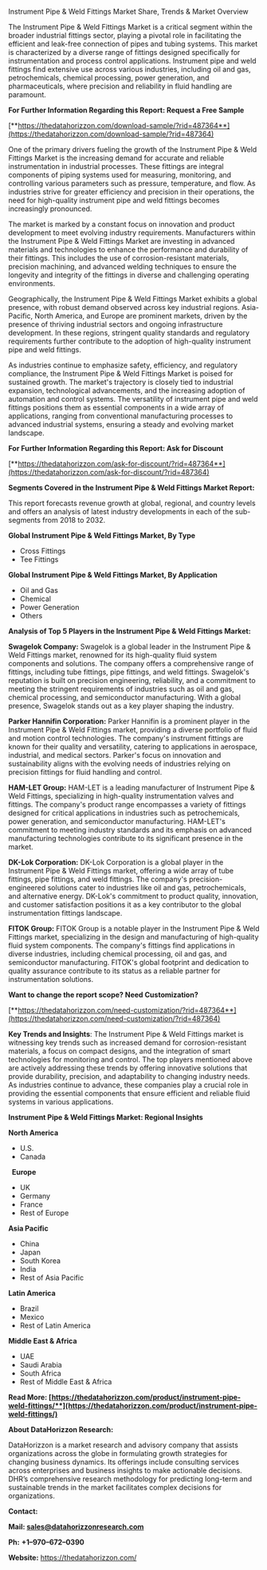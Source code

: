 ﻿Instrument Pipe & Weld Fittings Market Share, Trends & Market Overview

The Instrument Pipe & Weld Fittings Market is a critical segment within the broader industrial fittings sector, playing a pivotal role in facilitating the efficient and leak-free connection of pipes and tubing systems. This market is characterized by a diverse range of fittings designed specifically for instrumentation and process control applications. Instrument pipe and weld fittings find extensive use across various industries, including oil and gas, petrochemicals, chemical processing, power generation, and pharmaceuticals, where precision and reliability in fluid handling are paramount.

**For Further Information Regarding this Report: Request a Free Sample**

[**https://thedatahorizzon.com/download-sample/?rid=487364**](https://thedatahorizzon.com/download-sample/?rid=487364)

One of the primary drivers fueling the growth of the Instrument Pipe & Weld Fittings Market is the increasing demand for accurate and reliable instrumentation in industrial processes. These fittings are integral components of piping systems used for measuring, monitoring, and controlling various parameters such as pressure, temperature, and flow. As industries strive for greater efficiency and precision in their operations, the need for high-quality instrument pipe and weld fittings becomes increasingly pronounced.

The market is marked by a constant focus on innovation and product development to meet evolving industry requirements. Manufacturers within the Instrument Pipe & Weld Fittings Market are investing in advanced materials and technologies to enhance the performance and durability of their fittings. This includes the use of corrosion-resistant materials, precision machining, and advanced welding techniques to ensure the longevity and integrity of the fittings in diverse and challenging operating environments.

Geographically, the Instrument Pipe & Weld Fittings Market exhibits a global presence, with robust demand observed across key industrial regions. Asia-Pacific, North America, and Europe are prominent markets, driven by the presence of thriving industrial sectors and ongoing infrastructure development. In these regions, stringent quality standards and regulatory requirements further contribute to the adoption of high-quality instrument pipe and weld fittings.

As industries continue to emphasize safety, efficiency, and regulatory compliance, the Instrument Pipe & Weld Fittings Market is poised for sustained growth. The market's trajectory is closely tied to industrial expansion, technological advancements, and the increasing adoption of automation and control systems. The versatility of instrument pipe and weld fittings positions them as essential components in a wide array of applications, ranging from conventional manufacturing processes to advanced industrial systems, ensuring a steady and evolving market landscape.

**For Further Information Regarding this Report: Ask for Discount**	

[**https://thedatahorizzon.com/ask-for-discount/?rid=487364**](https://thedatahorizzon.com/ask-for-discount/?rid=487364)

**Segments Covered in the Instrument Pipe & Weld Fittings Market Report:**

This report forecasts revenue growth at global, regional, and country levels and offers an analysis of latest industry developments in each of the sub-segments from 2018 to 2032.

**Global Instrument Pipe & Weld Fittings Market, By Type**

- Cross Fittings
- Tee Fittings

**Global Instrument Pipe & Weld Fittings Market, By Application**

- Oil and Gas
- Chemical
- Power Generation
- Others

**Analysis of Top 5 Players in the Instrument Pipe & Weld Fittings Market:**

**Swagelok Company:** Swagelok is a global leader in the Instrument Pipe & Weld Fittings market, renowned for its high-quality fluid system components and solutions. The company offers a comprehensive range of fittings, including tube fittings, pipe fittings, and weld fittings. Swagelok's reputation is built on precision engineering, reliability, and a commitment to meeting the stringent requirements of industries such as oil and gas, chemical processing, and semiconductor manufacturing. With a global presence, Swagelok stands out as a key player shaping the industry.

**Parker Hannifin Corporation:** Parker Hannifin is a prominent player in the Instrument Pipe & Weld Fittings market, providing a diverse portfolio of fluid and motion control technologies. The company's instrument fittings are known for their quality and versatility, catering to applications in aerospace, industrial, and medical sectors. Parker's focus on innovation and sustainability aligns with the evolving needs of industries relying on precision fittings for fluid handling and control.

**HAM-LET Group:** HAM-LET is a leading manufacturer of Instrument Pipe & Weld Fittings, specializing in high-quality instrumentation valves and fittings. The company's product range encompasses a variety of fittings designed for critical applications in industries such as petrochemicals, power generation, and semiconductor manufacturing. HAM-LET's commitment to meeting industry standards and its emphasis on advanced manufacturing technologies contribute to its significant presence in the market.

**DK-Lok Corporation:** DK-Lok Corporation is a global player in the Instrument Pipe & Weld Fittings market, offering a wide array of tube fittings, pipe fittings, and weld fittings. The company's precision-engineered solutions cater to industries like oil and gas, petrochemicals, and alternative energy. DK-Lok's commitment to product quality, innovation, and customer satisfaction positions it as a key contributor to the global instrumentation fittings landscape.

**FITOK Group:** FITOK Group is a notable player in the Instrument Pipe & Weld Fittings market, specializing in the design and manufacturing of high-quality fluid system components. The company's fittings find applications in diverse industries, including chemical processing, oil and gas, and semiconductor manufacturing. FITOK's global footprint and dedication to quality assurance contribute to its status as a reliable partner for instrumentation solutions.

**Want to change the report scope? Need Customization?**

[**https://thedatahorizzon.com/need-customization/?rid=487364**](https://thedatahorizzon.com/need-customization/?rid=487364)

**Key Trends and Insights**: The Instrument Pipe & Weld Fittings market is witnessing key trends such as increased demand for corrosion-resistant materials, a focus on compact designs, and the integration of smart technologies for monitoring and control. The top players mentioned above are actively addressing these trends by offering innovative solutions that provide durability, precision, and adaptability to changing industry needs. As industries continue to advance, these companies play a crucial role in providing the essential components that ensure efficient and reliable fluid systems in various applications.

**Instrument Pipe & Weld Fittings Market: Regional Insights**

**North America**

- U.S.
- Canada

` `**Europe**

- UK
- Germany
- France
- Rest of Europe

**Asia Pacific**

- China
- Japan
- South Korea
- India
- Rest of Asia Pacific

**Latin America**

- Brazil
- Mexico
- Rest of Latin America

**Middle East & Africa**

- UAE
- Saudi Arabia
- South Africa
- Rest of Middle East & Africa

**Read More: [https://thedatahorizzon.com/product/instrument-pipe-weld-fittings/**](https://thedatahorizzon.com/product/instrument-pipe-weld-fittings/)**


**About DataHorizzon Research:**

DataHorizzon is a market research and advisory company that assists organizations across the globe in formulating growth strategies for changing business dynamics. Its offerings include consulting services across enterprises and business insights to make actionable decisions. DHR’s comprehensive research methodology for predicting long-term and sustainable trends in the market facilitates complex decisions for organizations.

**Contact:**

**Mail: <sales@datahorizzonresearch.com>**

**Ph:** **+1–970–672–0390**

**Website:** <https://thedatahorizzon.com/>


